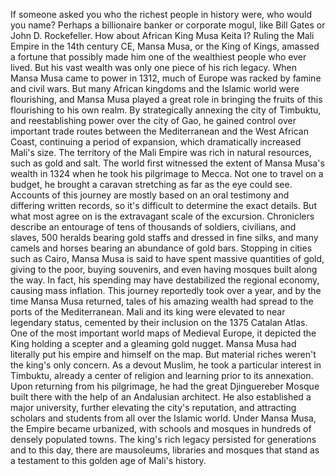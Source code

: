 If someone asked you who the richest people in history were, who would you name? Perhaps a billionaire banker or corporate mogul, like Bill Gates or John D. Rockefeller. How about African King Musa Keita I? Ruling the Mali Empire  in the 14th century CE, Mansa Musa, or the King of Kings, amassed a fortune that possibly made him one of the wealthiest  people who ever lived. But his vast wealth was only one piece of his rich legacy. When Mansa Musa came to power in 1312, much of Europe was racked  by famine and civil wars. But many African kingdoms and the Islamic world were flourishing, and Mansa Musa played a great role in bringing the fruits of this flourishing to his own realm. By strategically annexing  the city of Timbuktu, and reestablishing power  over the city of Gao, he gained control  over important trade routes between the Mediterranean  and the West African Coast, continuing a period of expansion, which dramatically increased Mali's size. The territory of the Mali Empire was rich in natural resources, such as gold and salt. The world first witnessed the extent of Mansa Musa's wealth in 1324 when he took his pilgrimage to Mecca. Not one to travel on a budget, he brought a caravan stretching as far as the eye could see. Accounts of this journey are mostly based on an oral testimony and differing written records, so it's difficult to determine the exact details. But what most agree on is the extravagant scale of the excursion. Chroniclers describe an entourage  of tens of thousands of soldiers, civilians, and slaves, 500 heralds bearing gold staffs and dressed in fine silks, and many camels and horses bearing an abundance of gold bars. Stopping in cities such as Cairo, Mansa Musa is said to have spent massive quantities of gold, giving to the poor, buying souvenirs, and even having mosques  built along the way. In fact, his spending may have  destabilized the regional economy, causing mass inflation. This journey reportedly took over a year, and by the time Mansa Musa returned, tales of his amazing wealth had spread to the ports of the Mediterranean. Mali and its king were elevated to near legendary status, cemented by their inclusion  on the 1375 Catalan Atlas. One of the most important world maps of Medieval Europe, it depicted the King holding a scepter and a gleaming gold nugget. Mansa Musa had literally put his empire and himself on the map. But material riches weren't  the king's only concern. As a devout Muslim,  he took a particular interest in Timbuktu, already a center of religion  and learning prior to its annexation. Upon returning from his pilgrimage, he had the great  Djinguereber Mosque built there with the help of  an Andalusian architect. He also established a major university, further elevating the city's reputation, and attracting scholars and students from all over the Islamic world. Under Mansa Musa, the Empire became urbanized, with schools and mosques in hundreds of densely populated towns. The king's rich legacy  persisted for generations and to this day, there are mausoleums, libraries and mosques that stand as a testament  to this golden age of Mali's history. 